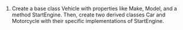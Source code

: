 1. Create a base class Vehicle with properties like Make, Model, and a method StartEngine. Then, create two derived classes Car and Motorcycle with their specific implementations of StartEngine.
